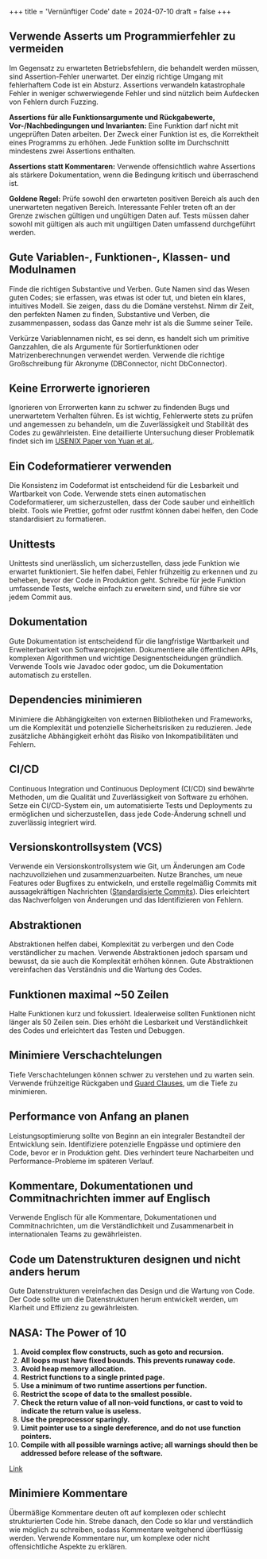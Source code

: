 +++
title = 'Vernünftiger Code'
date = 2024-07-10
draft = false 
+++

## Verwende Asserts um Programmierfehler zu vermeiden
Im Gegensatz zu erwarteten Betriebsfehlern, die behandelt werden müssen, sind Assertion-Fehler unerwartet. Der einzig richtige Umgang mit fehlerhaftem Code ist ein Absturz. Assertions verwandeln katastrophale Fehler in weniger schwerwiegende Fehler und sind nützlich beim Aufdecken von Fehlern durch Fuzzing.

**Assertions für alle Funktionsargumente und Rückgabewerte, Vor-/Nachbedingungen und Invarianten:** Eine Funktion darf nicht mit ungeprüften Daten arbeiten. Der Zweck einer Funktion ist es, die Korrektheit eines Programms zu erhöhen. Jede Funktion sollte im Durchschnitt mindestens zwei Assertions enthalten.

**Assertions statt Kommentaren:** Verwende offensichtlich wahre Assertions als stärkere Dokumentation, wenn die Bedingung kritisch und überraschend ist.

**Goldene Regel:** Prüfe sowohl den erwarteten positiven Bereich als auch den unerwarteten negativen Bereich. Interessante Fehler treten oft an der Grenze zwischen gültigen und ungültigen Daten auf. Tests müssen daher sowohl mit gültigen als auch mit ungültigen Daten umfassend durchgeführt werden.

## Gute Variablen-, Funktionen-, Klassen- und Modulnamen
Finde die richtigen Substantive und Verben. Gute Namen sind das Wesen guten Codes; sie erfassen, was etwas ist oder tut, und bieten ein klares, intuitives Modell. Sie zeigen, dass du die Domäne verstehst. Nimm dir Zeit, den perfekten Namen zu finden, Substantive und Verben, die zusammenpassen, sodass das Ganze mehr ist als die Summe seiner Teile.

Verkürze Variablennamen nicht, es sei denn, es handelt sich um primitive Ganzzahlen, die als Argumente für Sortierfunktionen oder Matrizenberechnungen verwendet werden. Verwende die richtige Großschreibung für Akronyme (DBConnector, nicht DbConnector).

## Keine Errorwerte ignorieren
Ignorieren von Errorwerten kann zu schwer zu findenden Bugs und unerwartetem Verhalten führen. Es ist wichtig, Fehlerwerte stets zu prüfen und angemessen zu behandeln, um die Zuverlässigkeit und Stabilität des Codes zu gewährleisten. Eine detaillierte Untersuchung dieser Problematik findet sich im [USENIX Paper von Yuan et al.](https://www.usenix.org/system/files/conference/osdi14/osdi14-paper-yuan.pdf).

## Ein Codeformatierer verwenden
Die Konsistenz im Codeformat ist entscheidend für die Lesbarkeit und Wartbarkeit von Code. Verwende stets einen automatischen Codeformatierer, um sicherzustellen, dass der Code sauber und einheitlich bleibt. Tools wie Prettier, gofmt oder rustfmt können dabei helfen, den Code standardisiert zu formatieren.

## Unittests
Unittests sind unerlässlich, um sicherzustellen, dass jede Funktion wie erwartet funktioniert. Sie helfen dabei, Fehler frühzeitig zu erkennen und zu beheben, bevor der Code in Produktion geht. Schreibe für jede Funktion umfassende Tests, welche einfach zu erweitern sind, und führe sie vor jedem Commit aus.

## Dokumentation
Gute Dokumentation ist entscheidend für die langfristige Wartbarkeit und Erweiterbarkeit von Softwareprojekten. Dokumentiere alle öffentlichen APIs, komplexen Algorithmen und wichtige Designentscheidungen gründlich. Verwende Tools wie Javadoc oder godoc, um die Dokumentation automatisch zu erstellen.

## Dependencies minimieren
Minimiere die Abhängigkeiten von externen Bibliotheken und Frameworks, um die Komplexität und potenzielle Sicherheitsrisiken zu reduzieren. Jede zusätzliche Abhängigkeit erhöht das Risiko von Inkompatibilitäten und Fehlern.

## CI/CD
Continuous Integration und Continuous Deployment (CI/CD) sind bewährte Methoden, um die Qualität und Zuverlässigkeit von Software zu erhöhen. Setze ein CI/CD-System ein, um automatisierte Tests und Deployments zu ermöglichen und sicherzustellen, dass jede Code-Änderung schnell und zuverlässig integriert wird.

## Versionskontrollsystem (VCS)
Verwende ein Versionskontrollsystem wie Git, um Änderungen am Code nachzuvollziehen und zusammenzuarbeiten. Nutze Branches, um neue Features oder Bugfixes zu entwickeln, und erstelle regelmäßig Commits mit aussagekräftigen Nachrichten ([Standardisierte Commits](/posts/conventional-commits)). Dies erleichtert das Nachverfolgen von Änderungen und das Identifizieren von Fehlern.

## Abstraktionen
Abstraktionen helfen dabei, Komplexität zu verbergen und den Code verständlicher zu machen. Verwende Abstraktionen jedoch sparsam und bewusst, da sie auch die Komplexität erhöhen können. Gute Abstraktionen vereinfachen das Verständnis und die Wartung des Codes.

## Funktionen maximal ~50 Zeilen
Halte Funktionen kurz und fokussiert. Idealerweise sollten Funktionen nicht länger als 50 Zeilen sein. Dies erhöht die Lesbarkeit und Verständlichkeit des Codes und erleichtert das Testen und Debuggen.

## Minimiere Verschachtelungen
Tiefe Verschachtelungen können schwer zu verstehen und zu warten sein. Verwende frühzeitige Rückgaben und [Guard Clauses](https://en.wikipedia.org/wiki/Guard_(computer_science)), um die Tiefe zu minimieren.

## Performance von Anfang an planen
Leistungsoptimierung sollte von Beginn an ein integraler Bestandteil der Entwicklung sein. Identifiziere potenzielle Engpässe und optimiere den Code, bevor er in Produktion geht. Dies verhindert teure Nacharbeiten und Performance-Probleme im späteren Verlauf.

## Kommentare, Dokumentationen und Commitnachrichten immer auf Englisch
Verwende Englisch für alle Kommentare, Dokumentationen und Commitnachrichten, um die Verständlichkeit und Zusammenarbeit in internationalen Teams zu gewährleisten.

## Code um Datenstrukturen designen und nicht anders herum
Gute Datenstrukturen vereinfachen das Design und die Wartung von Code. Der Code sollte um die Datenstrukturen herum entwickelt werden, um Klarheit und Effizienz zu gewährleisten.

## NASA: The Power of 10
1. **Avoid complex flow constructs, such as goto and recursion.**
2. **All loops must have fixed bounds. This prevents runaway code.**
3. **Avoid heap memory allocation.**
4. **Restrict functions to a single printed page.**
5. **Use a minimum of two runtime assertions per function.**
6. **Restrict the scope of data to the smallest possible.**
7. **Check the return value of all non-void functions, or cast to void to indicate the return value is useless.**
8. **Use the preprocessor sparingly.**
9. **Limit pointer use to a single dereference, and do not use function pointers.**
10. **Compile with all possible warnings active; all warnings should then be addressed before release of the software.**

[Link](http://web.eecs.umich.edu/~imarkov/10rules.pdf)

## Minimiere Kommentare
Übermäßige Kommentare deuten oft auf komplexen oder schlecht strukturierten Code hin. Strebe danach, den Code so klar und verständlich wie möglich zu schreiben, sodass Kommentare weitgehend überflüssig werden. Verwende Kommentare nur, um komplexe oder nicht offensichtliche Aspekte zu erklären.
